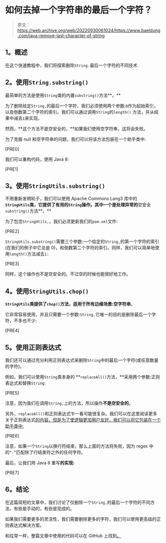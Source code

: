 # 如何去掉一个字符串的最后一个字符？

> 原文：<https://web.archive.org/web/20220930061024/https://www.baeldung.com/java-remove-last-character-of-string>

## **1。概述**

在这个快速教程中，我们将探索删除`String.`最后一个字符的不同技术

## **2。使用`String.substring()`**

最简单的方法是使用`String`类的内置`substring()`方法**。**

为了删除给定`String,`的最后一个字符，我们必须使用两个参数:`0`作为起始索引，以及倒数第二个字符的索引。我们可以通过调用`String`的`length()` 方法，并从结果中减去`1`来实现。

然而，**这个方法不是空安全的，**如果我们使用空字符串，这将会失败。

为了克服 null 和空字符串的问题，我们可以将该方法包装在一个助手类中:

[PRE0]

我们可以重构代码，使用 Java 8:

[PRE1]

## **3。使用`StringUtils.substring()`**

不用重新发明轮子，我们可以使用 Apache Commons Lang3 库中的 **`StringUtils`类，它提供了有用的`String`操作。其中一个是处理异常的**空安全`substring()`方法**。**

为了包含`StringUtils,`，我们必须更新我们的`pom.xml`文件:

[PRE2]

`StringUtils.substring()`需要三个参数:一个给定的`String,`的第一个字符的索引(在我们的例子中它总是 0)，和倒数第二个字符的索引。同样，我们可以简单地使用`length()`方法减去`1:`

[PRE3]

同样，这个操作也不是空安全的。不过空的时候也能很好地工作。

## **4。使用`StringUtils.chop()`**

**`StringUtils`类提供了`chop()`方法，适用于所有边缘场景:空字符串**。

它非常容易使用，并且只需要一个参数:`String.`它唯一的目的是删除最后一个字符，不多也不少:

[PRE4]

## **5。使用正则表达式**

我们还可以通过充分利用正则表达式来删除`String`中的最后一个字符(或任意数量的字符)。

例如，我们可以使用`String`类本身的 **`replaceAll()`方法，**采用两个参数:正则表达式和替换`String`:

[PRE5]

注意，因为我们在调用`String,`上的方法，所以操作**不是空安全的**。

另外，`replaceAll()`和正则表达式乍一看可能很复杂。我们可以在这里阅读更多关于正则表达式[的内容，但是为了使逻辑更加用户友好，我们可以将它包装在一个助手类中:](/web/20220925222917/https://www.baeldung.com/regular-expressions-java)

[PRE6]

注意，如果一个`String`以换行符结束，那么上面的方法将失败，因为 regex 中的`“.”`匹配除了行结束符之外的任何字符。

最后，让我们用 Java 8 重写**的实现:**

[PRE7]

## **6。结论**

在这篇简短的文章中，我们讨论了仅删除一个`String,`的最后一个字符的不同方法，有些是手动的，有些是现成的。

如果我们需要更多的灵活性，我们需要删除更多的字符，我们可以使用更高级的正则表达式解决方案。

和往常一样，整篇文章中使用的代码可以在 GitHub 上找到[。](https://web.archive.org/web/20220925222917/https://github.com/eugenp/tutorials/tree/master/core-java-modules/core-java-string-algorithms-2)